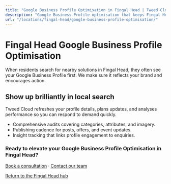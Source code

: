 ```yaml
---
title: "Google Business Profile Optimisation in Fingal Head | Tweed Cloud"
description: "Google Business Profile optimisation that keeps Fingal Head listings accurate and engaging."
url: "/locations/fingal-head/google-business-profile-optimisation/"
---
```


# Fingal Head Google Business Profile Optimisation

When residents search for nearby solutions in Fingal Head, they often see your Google Business Profile first. We make sure it reflects your brand and encourages action.

## Show up brilliantly in local search

Tweed Cloud refreshes your profile details, plans updates, and analyses performance so you can respond to demand quickly.

- Comprehensive audits covering categories, attributes, and imagery.
- Publishing cadence for posts, offers, and event updates.
- Insight tracking that links profile engagement to enquiries.

### Ready to elevate your Google Business Profile Optimisation in Fingal Head?

[Book a consultation](/consultation/) · [Contact our team](/contact/)

[Return to the Fingal Head hub](/locations/fingal-head/)

